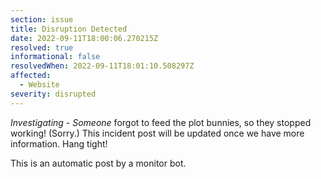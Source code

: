 ```yaml
---
section: issue
title: Disruption Detected
date: 2022-09-11T18:00:06.270215Z
resolved: true
informational: false
resolvedWhen: 2022-09-11T18:01:10.508297Z
affected:
  - Website
severity: disrupted
---
```

*Investigating* - _Someone_ forgot to feed the plot bunnies, so they stopped working! (Sorry.) This incident post will be updated once we have more information. Hang tight!

This is an automatic post by a monitor bot.
        